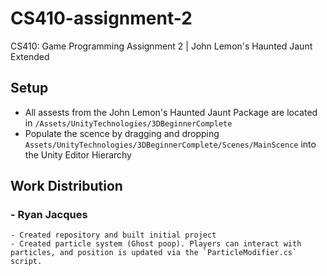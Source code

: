 # CS410-assignment-2

CS410: Game Programming Assignment 2 | John Lemon's Haunted Jaunt Extended

## Setup

- All assests from the John Lemon's Haunted Jaunt Package are located in `/Assets/UnityTechnologies/3DBeginnerComplete`
- Populate the scence by dragging and dropping `Assets/UnityTechnologies/3DBeginnerComplete/Scenes/MainScence` into the Unity Editor Hierarchy

## Work Distribution

### - Ryan Jacques

    - Created repository and built initial project
    - Created particle system (Ghost poop). Players can interact with particles, and position is updated via the `ParticleModifier.cs` script.
